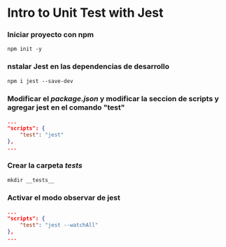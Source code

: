 # Intro to Unit Test with Jest

### Iniciar proyecto con npm

```shell
npm init -y
```

### nstalar Jest en las dependencias de desarrollo

```shell
npm i jest --save-dev
```

### Modificar el ***package.json*** y modificar la seccion de scripts y agregar jest en el comando "test"

```json
...
"scripts": {
    "test": "jest"
},
...
```

### Crear la carpeta ***__tests__***

```shell
mkdir __tests__
```

### Activar el modo observar de jest

```json
...
"scripts": {
    "test": "jest --watchAll"
},
...
```